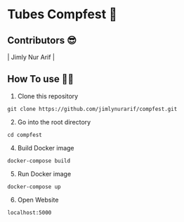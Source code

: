 # Tubes Compfest 🌱

## Contributors 😎
| Jimly Nur Arif |

## How To use 🧑‍💻
1. Clone this repository
```
git clone https://github.com/jimlynurarif/compfest.git
```
2. Go into the root directory
```
cd compfest
```
4. Build Docker image
```
docker-compose build
```
5. Run Docker image
```
docker-compose up
```

6. Open Website
```
localhost:5000
```